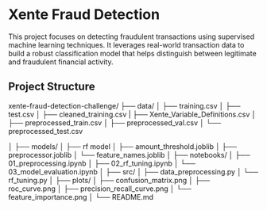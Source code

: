# Xente Fraud Detection

This project focuses on detecting fraudulent transactions using supervised machine learning techniques. It leverages real-world transaction data to build a robust classification model that helps distinguish between legitimate and fraudulent financial activity.

## Project Structure
xente-fraud-detection-challenge/
├── data/
│   ├── training.csv
│   ├── test.csv
│   ├── cleaned_training.csv
|   ├── Xente_Variable_Definitions.csv
│   ├── preprocessed_train.csv
│   ├── preprocessed_val.csv
│   └── preprocessed_test.csv

│
├── models/
│   ├── rf model
│   ├── amount_threshold.joblib
│   ├── preprocessor.joblib
│   └── feature_names.joblib
│
├── notebooks/
│   ├── 01_preprocessing.ipynb
│   ├── 02_rf_tuning.ipynb
│   └── 03_model_evaluation.ipynb
│
├── src/
│   ├── data_preprocessing.py
│   └── rf_tuning.py
│
├── plots/
│   ├── confusion_matrix.png
│   ├── roc_curve.png
│   ├── precision_recall_curve.png
│   └── feature_importance.png
│
└── README.md

